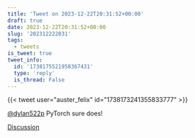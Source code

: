 ```yaml
---
title: 'Tweet on 2023-12-22T20:31:52+00:00'
draft: true
date: 2023-12-22T20:31:52+00:00
slug: '202312222031'
tags:
  - tweets
is_tweet: true
tweet_info:
  id: '1738175521958367431'
  type: 'reply'
  is_thread: False
---
```




{{< tweet user="auster_felix" id="1738173241355833777" >}}

[@dylan522p](https://x.com/dylan522p) PyTorch sure does!

[Discussion](https://x.com/sytelus/status/1738175521958367431)
